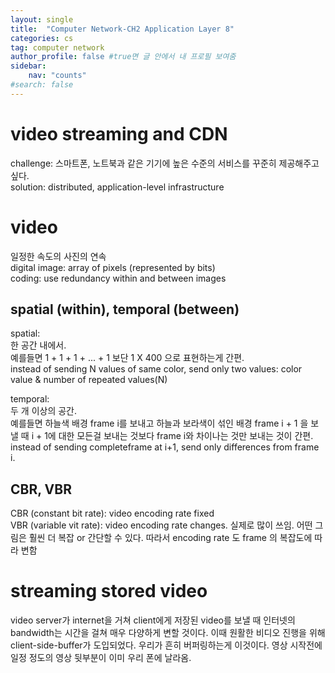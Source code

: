 ```yaml
---
layout: single
title:  "Computer Network-CH2 Application Layer 8"
categories: cs
tag: computer network
author_profile: false #true면 글 안에서 내 프로필 보여줌
sidebar:
    nav: "counts"
#search: false
---
```


# video streaming and CDN

challenge: 스마트폰, 노트북과 같은 기기에 높은 수준의 서비스를 꾸준히 
제공해주고 싶다.   
solution: distributed, application-level infrastructure   

# video

일정한 속도의 사진의 연속   
digital image: array of pixels (represented by bits)   
coding: use redundancy within and between images

## spatial (within), temporal (between)
spatial:   
한 공간 내에서.   
예를들면 1 + 1 + 1 + ... + 1 보단 1 X 400 으로 표현하는게 간편.   
instead of sending N values of same color, send only two values: color value &#38; number of repeated values(N)   
   
temporal:   
두 개 이상의 공간.   
예를들면 하늘색 배경 frame i를 보내고 하늘과 보라색이 섞인 배경 frame i + 1 을 보낼 때 i + 1에 대한 모든걸 보내는 것보다 frame i와 차이나는 것만 보내는 것이 간편.   
instead of sending completeframe at i+1, send only differences from frame i.   

## CBR, VBR
CBR (constant bit rate): video encoding rate fixed   
VBR (variable vit rate): video encoding rate changes. 실제로 많이 쓰임.
어떤 그림은 훨씬 더 복잡 or 간단할 수 있다. 따라서 encoding rate 도 frame 의 복잡도에 따라 변함   

# streaming stored video
video server가 internet을 거쳐 client에게 저장된 video를 보낼 때 인터넷의 bandwidth는 시간을 걸쳐 매우 다양하게 변할 것이다. 이때 원활한 비디오 진행을 위해 
client-side-buffer가 도입되었다. 우리가 흔히 버퍼링하는게 이것이다. 영상 시작전에 일정 정도의 영상 뒷부분이 이미 우리 폰에 날라옴.   
